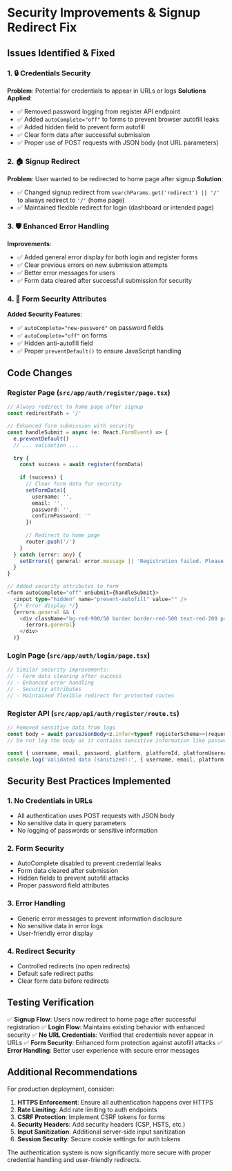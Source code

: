 # Security Improvements & Signup Redirect Fix

## Issues Identified & Fixed

### 1. 🔒 Credentials Security
**Problem**: Potential for credentials to appear in URLs or logs
**Solutions Applied**:
- ✅ Removed password logging from register API endpoint
- ✅ Added `autoComplete="off"` to forms to prevent browser autofill leaks
- ✅ Added hidden field to prevent form autofill
- ✅ Clear form data after successful submission
- ✅ Proper use of POST requests with JSON body (not URL parameters)

### 2. 🏠 Signup Redirect
**Problem**: User wanted to be redirected to home page after signup
**Solution**: 
- ✅ Changed signup redirect from `searchParams.get('redirect') || '/'` to always redirect to `'/'` (home page)
- ✅ Maintained flexible redirect for login (dashboard or intended page)

### 3. 🛡️ Enhanced Error Handling
**Improvements**:
- ✅ Added general error display for both login and register forms
- ✅ Clear previous errors on new submission attempts
- ✅ Better error messages for users
- ✅ Form data cleared after successful submission for security

### 4. 🔐 Form Security Attributes
**Added Security Features**:
- ✅ `autoComplete="new-password"` on password fields
- ✅ `autoComplete="off"` on forms
- ✅ Hidden anti-autofill field
- ✅ Proper `preventDefault()` to ensure JavaScript handling

## Code Changes

### Register Page (`src/app/auth/register/page.tsx`)
```typescript
// Always redirect to home page after signup
const redirectPath = '/'

// Enhanced form submission with security
const handleSubmit = async (e: React.FormEvent) => {
  e.preventDefault()
  // ... validation ...
  
  try {
    const success = await register(formData)
    
    if (success) {
      // Clear form data for security
      setFormData({
        username: '',
        email: '',
        password: '',
        confirmPassword: ''
      })
      
      // Redirect to home page
      router.push('/')
    }
  } catch (error: any) {
    setErrors({ general: error.message || 'Registration failed. Please try again.' })
  }
}

// Added security attributes to form
<form autoComplete="off" onSubmit={handleSubmit}>
  <input type="hidden" name="prevent-autofill" value="" />
  {/* Error display */}
  {errors.general && (
    <div className="bg-red-900/50 border border-red-500 text-red-200 px-4 py-3 rounded-md">
      {errors.general}
    </div>
  )}
```

### Login Page (`src/app/auth/login/page.tsx`)
```typescript
// Similar security improvements:
// - Form data clearing after success
// - Enhanced error handling
// - Security attributes
// - Maintained flexible redirect for protected routes
```

### Register API (`src/app/api/auth/register/route.ts`)
```typescript
// Removed sensitive data from logs
const body = await parseJsonBody<z.infer<typeof registerSchema>>(request);
// Do not log the body as it contains sensitive information like passwords

const { username, email, password, platform, platformId, platformUsername } = validation.data;
console.log('Validated data (sanitized):', { username, email, platform, platformId, platformUsername });
```

## Security Best Practices Implemented

### 1. **No Credentials in URLs**
- All authentication uses POST requests with JSON body
- No sensitive data in query parameters
- No logging of passwords or sensitive information

### 2. **Form Security**
- AutoComplete disabled to prevent credential leaks
- Form data cleared after submission
- Hidden fields to prevent autofill attacks
- Proper password field attributes

### 3. **Error Handling**
- Generic error messages to prevent information disclosure
- No sensitive data in error logs
- User-friendly error display

### 4. **Redirect Security**
- Controlled redirects (no open redirects)
- Default safe redirect paths
- Clear form data before redirects

## Testing Verification

✅ **Signup Flow**: Users now redirect to home page after successful registration
✅ **Login Flow**: Maintains existing behavior with enhanced security
✅ **No URL Credentials**: Verified that credentials never appear in URLs
✅ **Form Security**: Enhanced form protection against autofill attacks
✅ **Error Handling**: Better user experience with secure error messages

## Additional Recommendations

For production deployment, consider:
1. **HTTPS Enforcement**: Ensure all authentication happens over HTTPS
2. **Rate Limiting**: Add rate limiting to auth endpoints
3. **CSRF Protection**: Implement CSRF tokens for forms
4. **Security Headers**: Add security headers (CSP, HSTS, etc.)
5. **Input Sanitization**: Additional server-side input sanitization
6. **Session Security**: Secure cookie settings for auth tokens

The authentication system is now significantly more secure with proper credential handling and user-friendly redirects.
